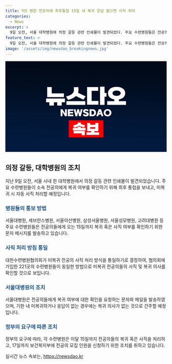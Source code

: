 ```yaml
---
title: 빅5 병원 전공의에 최후통첩 15일 내 복귀 응답 없으면 사직 처리
categories:
  - News
excerpt: >
  9일 오전, 서울 대학병원에 의정 갈등 관련 인쇄물이 발견되었다. 주요 수련병원들은 전공의의 복귀 여부를 물어보며, 미복귀 시 자동 사직 처리할 예정이라고 밝혔다. 정부의 요구에 따라 병원들은 15일까지 전공의의 복귀 또는 사직 여부를 확인할 예정이며, 서울대병원은 최후 통첩으로 15일까지의 복귀 또는 사직 여부를 통보했다. 대한수련병원협의회가 사직 처리 방식을 통일하기로 결정한 데 따라 수련병원 221곳도 동일한 조치를 취할 것으로 보인다.
feature_text: >
  9일 오전, 서울 대학병원에 의정 갈등 관련 인쇄물이 발견되었다. 주요 수련병원들은 전공의의 복귀 여부를 물어보며, 미복귀 시 자동 사직 처리할 예정이라고 밝혔다. 정부의 요구에 따라 병원들은 15일까지 전공의의 복귀 또는 사직 여부를 확인할 예정이며, 서울대병원은 최후 통첩으로 15일까지의 복귀 또는 사직 여부를 통보했다. 대한수련병원협의회가 사직 처리 방식을 통일하기로 결정한 데 따라 수련병원 221곳도 동일한 조치를 취할 것으로 보인다.
image: '/assets/img/newsdao_breakingnews.jpg'
---
```


<p><img src="/assets/img/newsdao_breakingnews.jpg" alt="ontimetimes 속보" /></p>

<h2 data-ke-size="size26">의정 갈등, 대학병원의 조치</h2>

<p data-ke-size="size16">지난 9일 오전, 서울 시내 한 대학병원에서 의정 갈등 관련 인쇄물이 발견되었습니다. 주요 수련병원들이 소속 전공의에게 복귀 여부를 확인하기 위해 최후 통첩을 보내고, 미복귀 시 자동 사직 처리할 예정입니다.</p>

<h3><b><span style="color: #1a5490;">병원들의 통보 방법</span></b></h3>

<p data-ke-size="size16">서울대병원, 세브란스병원, 서울아산병원, 삼성서울병원, 서울성모병원, 고려대병원 등 주요 수련병원들은 전공의들에게 오는 15일까지 복귀 혹은 사직 여부를 확인하기 위한 문자 메시지를 발송하고 있습니다.</p>

<h3><b><span style="color: #1a5490;">사직 처리 방침 통일</span></b></h3>

<p data-ke-size="size16">대한수련병원협의회가 미복귀 전공의 사직 처리 방식을 통일하기로 결정하여, 협의회에 가입한 221곳의 수련병원들이 동일한 방법으로 미복귀 전공의들의 사직 및 복귀 의사를 확인할 것으로 보입니다.</p>

<h3><b><span style="color: #1a5490;">서울대병원의 조치</span></b></h3>

<p data-ke-size="size16">서울대병원은 전공의들에게 복귀 여부에 대한 확인을 요청하는 문자와 메일을 발송하였으며, 기한 내 미복귀하거나 응답이 없는 경우에는 복귀 의사가 없는 것으로 간주할 예정입니다.</p>

<h3><b><span style="color: #1a5490;">정부의 요구에 따른 조치</span></b></h3>

<p data-ke-size="size16">정부의 요구에 따라, 각 수련병원은 이달 15일까지 전공의들의 복귀 혹은 사직을 처리하고, 17일까지 보건복지부에 전공의 모집 인원을 신청하기 위한 조치를 취하고 있습니다.</p>
실시간 뉴스 속보는, <a href="https://newsdao.kr" rel="dofollow">https://newsdao.kr</a>



